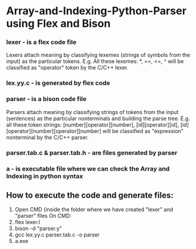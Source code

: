 # Array-and-Indexing-Python-Parser using Flex and Bison

### lexer - is a flex code file 
Lexers attach meaning by classifying lexemes (strings of symbols from the input) as the particular tokens. E.g. All these lexemes: *, ==, <=, ^ will be classified as "operator" token by the C/C++ lexer.

### lex.yy.c - is generated by flex code

### parser - is a bison code file
Parsers attach meaning by classifying strings of tokens from the input (sentences) as the particular nonterminals and building the parse tree. E.g. all these token strings: [number][operator][number], [id][operator][id], [id][operator][number][operator][number] will be classified as "expression" nonterminal by the C/C++ parser.

### parser.tab.c & parser.tab.h - are files generated by parser 

### a - is executable file where we can check the Array and Indexing in python syntax

## How to execute the code and generate files:

1) Open CMD (inside the folder where we have created "lexer" and "parser" files
   On CMD:
  2) flex lexer.l
  3) bison -d "parser.y" 
  4) gcc lex.yy.c parser.tab.c -o parser
  5) a.exe

      




